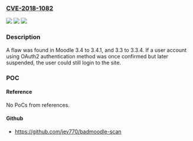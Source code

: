 ### [CVE-2018-1082](https://cve.mitre.org/cgi-bin/cvename.cgi?name=CVE-2018-1082)
![](https://img.shields.io/static/v1?label=Product&message=Moodle&color=blue)
![](https://img.shields.io/static/v1?label=Version&message=n%2Fa&color=blue)
![](https://img.shields.io/static/v1?label=Vulnerability&message=CWE-285&color=brighgreen)

### Description

A flaw was found in Moodle 3.4 to 3.4.1, and 3.3 to 3.3.4. If a user account using OAuth2 authentication method was once confirmed but later suspended, the user could still login to the site.

### POC

#### Reference
No PoCs from references.

#### Github
- https://github.com/jev770/badmoodle-scan

